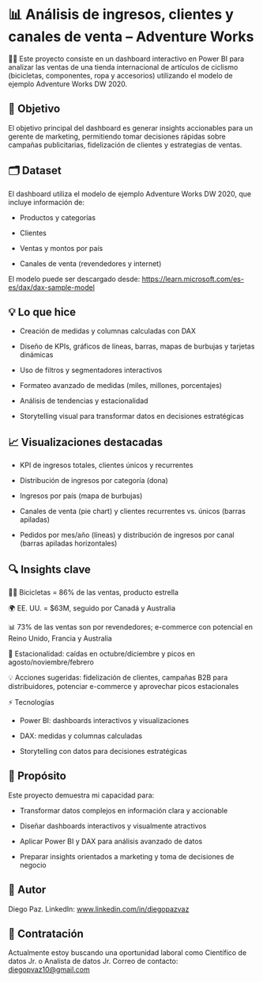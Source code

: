 # 📊 Análisis de ingresos, clientes y canales de venta – Adventure Works

🚴‍♂️ Este proyecto consiste en un dashboard interactivo en Power BI para analizar las ventas de una tienda internacional de artículos de ciclismo (bicicletas, componentes, ropa y accesorios) utilizando el modelo de ejemplo Adventure Works DW 2020.

## 🔹 Objetivo

El objetivo principal del dashboard es generar insights accionables para un gerente de marketing, permitiendo tomar decisiones rápidas sobre campañas publicitarias, fidelización de clientes y estrategias de ventas.

## 🗂 Dataset

El dashboard utiliza el modelo de ejemplo Adventure Works DW 2020, que incluye información de:

* Productos y categorías

* Clientes

* Ventas y montos por país

* Canales de venta (revendedores y internet)

El modelo puede ser descargado desde: https://learn.microsoft.com/es-es/dax/dax-sample-model

## 💡 Lo que hice

* Creación de medidas y columnas calculadas con DAX

* Diseño de KPIs, gráficos de líneas, barras, mapas de burbujas y tarjetas dinámicas

* Uso de filtros y segmentadores interactivos

* Formateo avanzado de medidas (miles, millones, porcentajes)

* Análisis de tendencias y estacionalidad

* Storytelling visual para transformar datos en decisiones estratégicas

## 📈 Visualizaciones destacadas

* KPI de ingresos totales, clientes únicos y recurrentes

* Distribución de ingresos por categoría (dona)

* Ingresos por país (mapa de burbujas)

* Canales de venta (pie chart) y clientes recurrentes vs. únicos (barras apiladas)

* Pedidos por mes/año (líneas) y distribución de ingresos por canal (barras apiladas horizontales)

## 🔍 Insights clave

🚴‍♂️ Bicicletas = 86% de las ventas, producto estrella

🌍 EE. UU. = $63M, seguido por Canadá y Australia

📊 73% de las ventas son por revendedores; e-commerce con potencial en Reino Unido, Francia y Australia

📅 Estacionalidad: caídas en octubre/diciembre y picos en agosto/noviembre/febrero

💡 Acciones sugeridas: fidelización de clientes, campañas B2B para distribuidores, potenciar e-commerce y aprovechar picos estacionales

⚡ Tecnologías

* Power BI: dashboards interactivos y visualizaciones

* DAX: medidas y columnas calculadas

* Storytelling con datos para decisiones estratégicas

## 🎯 Propósito

Este proyecto demuestra mi capacidad para:

* Transformar datos complejos en información clara y accionable

* Diseñar dashboards interactivos y visualmente atractivos

* Aplicar Power BI y DAX para análisis avanzado de datos

* Preparar insights orientados a marketing y toma de decisiones de negocio

## 👤 Autor

Diego Paz. 
LinkedIn: www.linkedin.com/in/diegopazvaz

## 💼 Contratación

Actualmente estoy buscando una oportunidad laboral como Científico de datos Jr. o Analista de datos Jr.
Correo de contacto: diegopvaz10@gmail.com
